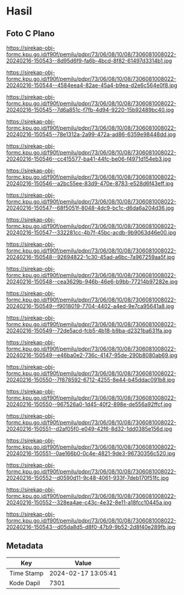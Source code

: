 # Hasil

## Foto C Plano

https://sirekap-obj-formc.kpu.go.id/f90f/pemilu/pdpr/73/06/08/10/08/7306081008022-20240216-150543--8d95d6f9-fa6b-4bcd-8f82-61497d3314b1.jpg

https://sirekap-obj-formc.kpu.go.id/f90f/pemilu/pdpr/73/06/08/10/08/7306081008022-20240216-150544--4584eea4-82ae-45a4-b9ea-d2e6c564e0f8.jpg

https://sirekap-obj-formc.kpu.go.id/f90f/pemilu/pdpr/73/06/08/10/08/7306081008022-20240216-150545--7d6a851c-f7fb-4d94-9220-15b92489bc40.jpg

https://sirekap-obj-formc.kpu.go.id/f90f/pemilu/pdpr/73/06/08/10/08/7306081008022-20240216-150545--78e1312a-2a99-472a-ad86-6359e98448dd.jpg

https://sirekap-obj-formc.kpu.go.id/f90f/pemilu/pdpr/73/06/08/10/08/7306081008022-20240216-150546--cc415577-ba41-44fc-be06-f4971d154eb3.jpg

https://sirekap-obj-formc.kpu.go.id/f90f/pemilu/pdpr/73/06/08/10/08/7306081008022-20240216-150546--a2bc55ee-83d9-470e-8783-e528d6f43eff.jpg

https://sirekap-obj-formc.kpu.go.id/f90f/pemilu/pdpr/73/06/08/10/08/7306081008022-20240216-150547--68f5051f-8048-4dc9-bc1c-d6da6a204d36.jpg

https://sirekap-obj-formc.kpu.go.id/f90f/pemilu/pdpr/73/06/08/10/08/7306081008022-20240216-150547--332281cc-4b7f-45bc-acdb-9b9063d46e00.jpg

https://sirekap-obj-formc.kpu.go.id/f90f/pemilu/pdpr/73/06/08/10/08/7306081008022-20240216-150548--92694822-1c30-45ad-a6bc-7a967259aa5f.jpg

https://sirekap-obj-formc.kpu.go.id/f90f/pemilu/pdpr/73/06/08/10/08/7306081008022-20240216-150548--cea3629b-946b-46e6-b9bb-77214b97282e.jpg

https://sirekap-obj-formc.kpu.go.id/f90f/pemilu/pdpr/73/06/08/10/08/7306081008022-20240216-150549--f9018019-7704-4402-a4ed-9e7ca95641a8.jpg

https://sirekap-obj-formc.kpu.go.id/f90f/pemilu/pdpr/73/06/08/10/08/7306081008022-20240216-150549--72de5acd-fcb5-4b18-b9ba-d2321ba631fa.jpg

https://sirekap-obj-formc.kpu.go.id/f90f/pemilu/pdpr/73/06/08/10/08/7306081008022-20240216-150549--e46ba0e2-736c-4147-95de-290b8080ab69.jpg

https://sirekap-obj-formc.kpu.go.id/f90f/pemilu/pdpr/73/06/08/10/08/7306081008022-20240216-150550--7f878592-6712-4255-8e44-b45ddac091b8.jpg

https://sirekap-obj-formc.kpu.go.id/f90f/pemilu/pdpr/73/06/08/10/08/7306081008022-20240216-150550--967526a0-1d45-40f2-898e-de556a92ffcf.jpg

https://sirekap-obj-formc.kpu.go.id/f90f/pemilu/pdpr/73/06/08/10/08/7306081008022-20240216-150551--d2af05f0-e049-42f6-8d32-1dd0385e156d.jpg

https://sirekap-obj-formc.kpu.go.id/f90f/pemilu/pdpr/73/06/08/10/08/7306081008022-20240216-150551--0ae166b0-0c4e-4821-9de3-96730356c520.jpg

https://sirekap-obj-formc.kpu.go.id/f90f/pemilu/pdpr/73/06/08/10/08/7306081008022-20240216-150552--d0590d11-9c48-4061-933f-7deb170f51fc.jpg

https://sirekap-obj-formc.kpu.go.id/f90f/pemilu/pdpr/73/06/08/10/08/7306081008022-20240216-150552--328ea4ae-c43c-4e32-8e11-a18fcc10445a.jpg

https://sirekap-obj-formc.kpu.go.id/f90f/pemilu/pdpr/73/06/08/10/08/7306081008022-20240216-150543--d05da8d5-d8f0-47b9-9b52-2d8f40e289fb.jpg


## Metadata

| Key        | Value               |
| ---------- | ------------------- |
| Time Stamp | 2024-02-17 13:05:41 |
| Kode Dapil | 7301                |



